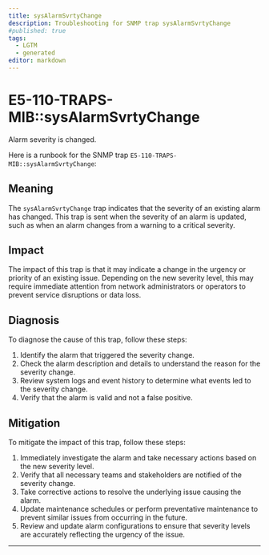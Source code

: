 ```yaml
---
title: sysAlarmSvrtyChange
description: Troubleshooting for SNMP trap sysAlarmSvrtyChange
#published: true
tags:
  - LGTM
  - generated
editor: markdown
---
```


# E5-110-TRAPS-MIB::sysAlarmSvrtyChange 

Alarm severity is changed. 



Here is a runbook for the SNMP trap `E5-110-TRAPS-MIB::sysAlarmSvrtyChange`:

## Meaning
The `sysAlarmSvrtyChange` trap indicates that the severity of an existing alarm has changed. This trap is sent when the severity of an alarm is updated, such as when an alarm changes from a warning to a critical severity.

## Impact
The impact of this trap is that it may indicate a change in the urgency or priority of an existing issue. Depending on the new severity level, this may require immediate attention from network administrators or operators to prevent service disruptions or data loss.

## Diagnosis
To diagnose the cause of this trap, follow these steps:

1. Identify the alarm that triggered the severity change.
2. Check the alarm description and details to understand the reason for the severity change.
3. Review system logs and event history to determine what events led to the severity change.
4. Verify that the alarm is valid and not a false positive.

## Mitigation
To mitigate the impact of this trap, follow these steps:

1. Immediately investigate the alarm and take necessary actions based on the new severity level.
2. Verify that all necessary teams and stakeholders are notified of the severity change.
3. Take corrective actions to resolve the underlying issue causing the alarm.
4. Update maintenance schedules or perform preventative maintenance to prevent similar issues from occurring in the future.
5. Review and update alarm configurations to ensure that severity levels are accurately reflecting the urgency of the issue.
---




